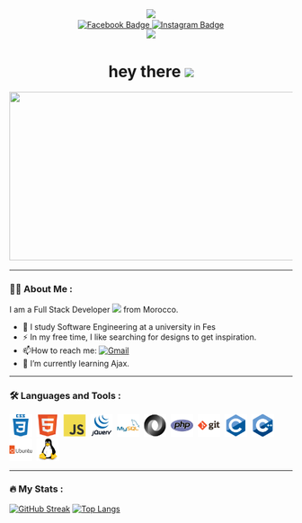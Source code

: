 <div id="header" align="center">
  <img src="https://media.giphy.com/media/M9gbBd9nbDrOTu1Mqx/giphy.gif" width="100"/>
  <div id="badges">
      <a href="https://www.facebook.com/imade.rouah?mibextid=ZbWKwL">
      <img src="https://img.shields.io/badge/Facebook-blue?style=for-the-badge&logo=facebook&logoColor=white" alt="Facebook Badge"/>
      </a>
      <a href="https://www.instagram.com/the_mad_visionary?igsh=MTY3cTV3cTJpNzlzOA==">
      <img src="https://img.shields.io/badge/Instagram-red?style=for-the-badge&logo=instagram&logoColor=white" alt="Instagram Badge"/>
      </a>
  </div>
  <img src="https://komarev.com/ghpvc/?username=imadrouah"/>
  <h1>
  hey there
  <img src="https://media.giphy.com/media/hvRJCLFzcasrR4ia7z/giphy.gif" width="30px"/>
  </h1>
</div>
<div align="center">
  <img src="https://media.giphy.com/media/v1.Y2lkPTc5MGI3NjExemRrc3lxMHc3dW5wd2lvYndleXp4M3htanRvbDg1NjBsNDR6ZG5tZiZlcD12MV9pbnRlcm5hbF9naWZfYnlfaWQmY3Q9Zw/SWoSkN6DxTszqIKEqv/giphy.gif" width="600" height="300">
</div>

---

### :man_technologist: About Me :
I am a Full Stack Developer <img src="https://media.giphy.com/media/WUlplcMpOCEmTGBtBW/giphy.gif" width="30"> from Morocco.
- :telescope: I study Software Engineering at a university in Fes
- :zap: In my free time, I like searching for designs to get inspiration.
- :mailbox:How to reach me: [![Gmail](https://img.shields.io/badge/gmail-orange?style=flat&logo=email&logoColor=white)](mailto:irouah2@gmail.com)
- 🌱 I’m currently learning Ajax.
---

### :hammer_and_wrench: Languages and Tools :
<div>
  <img src="https://github.com/devicons/devicon/blob/master/icons/css3/css3-plain-wordmark.svg"  title="CSS3" alt="CSS" width="40" height="40"/>&nbsp;
  <img src="https://github.com/devicons/devicon/blob/master/icons/html5/html5-original.svg" title="HTML5" alt="HTML" width="40" height="40"/>&nbsp;
  <img src="https://github.com/devicons/devicon/blob/master/icons/javascript/javascript-original.svg" title="JavaScript" alt="JavaScript" width="40" height="40"/>&nbsp;
  <img src="https://github.com/devicons/devicon/blob/master/icons/jquery/jquery-original-wordmark.svg" title="Jquery" alt="Jquery" width="40" height="40"/>&nbsp;
  <img src="https://github.com/devicons/devicon/blob/master/icons/mysql/mysql-original-wordmark.svg" title="MySQL"  alt="MySQL" width="40" height="40"/>&nbsp;
  <img src="https://github.com/devicons/devicon/blob/master/icons/json/json-original.svg" title="Json"  alt="Json" width="40" height="40"/>&nbsp;
  <img src="https://github.com/devicons/devicon/blob/master/icons/php/php-original.svg" title="Php"  alt="Php" width="40" height="40"/>&nbsp;
  <img src="https://github.com/devicons/devicon/blob/master/icons/git/git-original-wordmark.svg" title="Git" alt="Git" width="40" height="40"/>&nbsp;
  <img src="https://github.com/devicons/devicon/blob/master/icons/c/c-original.svg" title="C" alt="C" width="40" height="40"/>&nbsp;
  <img src="https://github.com/devicons/devicon/blob/master/icons/cplusplus/cplusplus-original.svg" title="C++" alt="C++" width="40" height="40"/>&nbsp;
  <img src="https://github.com/devicons/devicon/blob/master/icons/ubuntu/ubuntu-original-wordmark.svg" title="Ubuntu alt="Ubuntu" width="40" height="40"/>&nbsp;
  <img src="https://github.com/devicons/devicon/blob/master/icons/linux/linux-original.svg" title="Linux alt="Linux" width="40" height="40"/>&nbsp;
</div>

---

### :fire: My Stats :
[![GitHub Streak](http://github-readme-streak-stats.herokuapp.com?user=imadrouah&theme=dark&background=000000)](https://git.io/streak-stats)
[![Top Langs](https://github-readme-stats.vercel.app/api/top-langs/?username=imadrouah&layout=compact&theme=vision-friendly-dark)](https://github.com/anuraghazra/github-readme-stats)

<!--

- 🤔 I’m looking for help with ...
- 💬 Ask me about ...
- ⚡ Fun fact: ...
-->
